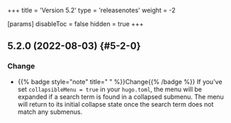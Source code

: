 +++
title = 'Version 5.2'
type = 'releasenotes'
weight = -2

[params]
  disableToc = false
  hidden = true
+++

## 5.2.0 (2022-08-03) {#5-2-0}

### Change

- {{% badge style="note" title=" " %}}Change{{% /badge %}} If you've set `collapsibleMenu = true` in your `hugo.toml`, the menu will be expanded if a search term is found in a collapsed submenu. The menu will return to its initial collapse state once the search term does not match any submenus.
